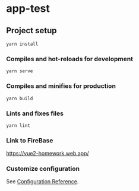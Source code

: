 # app-test

## Project setup
```
yarn install
```

### Compiles and hot-reloads for development
```
yarn serve
```

### Compiles and minifies for production
```
yarn build
```

### Lints and fixes files
```
yarn lint
```

### Link to FireBase
https://vue2-homework.web.app/


### Customize configuration
See [Configuration Reference](https://cli.vuejs.org/config/).
